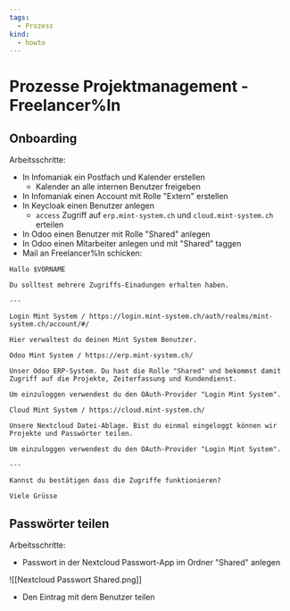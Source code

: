 ```yaml
---
tags:
  - Prozess
kind:
  - howto
---
```


# Prozesse Projektmanagement - Freelancer%In

## Onboarding

Arbeitsschritte:

* In Infomaniak ein Postfach und Kalender erstellen
	* Kalender an alle internen Benutzer freigeben
* In Infomaniak einen Account mit Rolle "Extern" erstellen
* In Keycloak einen Benutzer anlegen
	* `access` Zugriff auf `erp.mint-system.ch` und `cloud.mint-system.ch` erteilen
* In Odoo einen Benutzer mit Rolle "Shared" anlegen
* In Odoo einen Mitarbeiter anlegen und mit "Shared" taggen
* Mail an Freelancer%In schicken:

```
Hallo $VORNAME

Du solltest mehrere Zugriffs-Einadungen erhalten haben.

---

Login Mint System / https://login.mint-system.ch/auth/realms/mint-system.ch/account/#/

Hier verwaltest du deinen Mint System Benutzer.

Odoo Mint System / https://erp.mint-system.ch/

Unser Odoo ERP-System. Du hast die Rolle "Shared" und bekommst damit Zugriff auf die Projekte, Zeiterfassung und Kundendienst.

Um einzuloggen verwendest du den OAuth-Provider "Login Mint System".

Cloud Mint System / https://cloud.mint-system.ch/

Unsere Nextcloud Datei-Ablage. Bist du einmal eingeloggt können wir Projekte und Passwörter teilen.

Um einzuloggen verwendest du den OAuth-Provider "Login Mint System".

---

Kannst du bestätigen dass die Zugriffe funktionieren?

Viele Grüsse
```

## Passwörter teilen

Arbeitsschritte:

* Passwort in der Nextcloud Passwort-App im Ordner "Shared" anlegen

![[Nextcloud Passwort Shared.png]]

* Den Eintrag mit dem Benutzer teilen